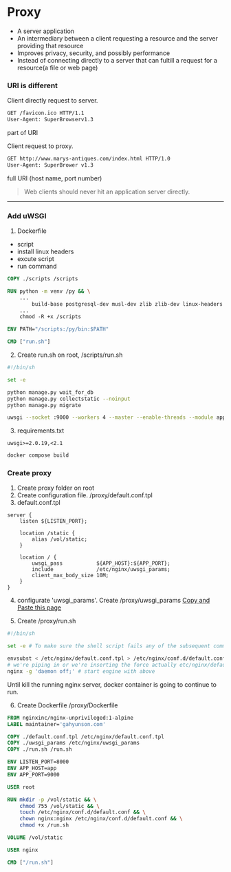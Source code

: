 # Proxy
- A server application
- An intermediary between a client requesting a resource and the server providing that resource
- Improves privacy, security, and possibly performance
- Instead of connecting directly to a server that can fultill a request for a resource(a file or web page)

### URI is different
Client directly request to server.
```bash
GET /favicon.ico HTTP/1.1
User-Agent: SuperBrowserv1.3
```
part of URI

Client request to proxy.
```bash
GET http://www.marys-antiques.com/index.html HTTP/1.0
User-Agent: SuperBrower v1.3
```
full URI (host name, port number)

> Web clients should never hit an application server directly.

---
### Add uWSGI
1. Dockerfile
- script
- install linux headers
- excute script
- run command

```dockerfile
COPY ./scripts /scripts

RUN python -m venv /py && \
    ...
        build-base postgresql-dev musl-dev zlib zlib-dev linux-headers && \
    ...
    chmod -R +x /scripts

ENV PATH="/scripts:/py/bin:$PATH"

CMD ["run.sh"]
```

2. Create run.sh
on root, /scripts/run.sh
```bash
#!/bin/sh

set -e

python manage.py wait_for_db
python manage.py collectstatic --noinput
python manage.py migrate

uwsgi --socket :9000 --workers 4 --master --enable-threads --module app.wsgi
```

3. requirements.txt
```
uwsgi>=2.0.19,<2.1
```

```bash
docker compose build
```

### Create proxy
1. Create proxy folder on root
2. Create configuration file.
/proxy/default.conf.tpl
3. default.conf.tpl
```
server {
    listen ${LISTEN_PORT};

    location /static {
        alias /vol/static;
    }

    location / {
        uwsgi_pass           ${APP_HOST}:${APP_PORT};
        include              /etc/nginx/uwsgi_params;
        client_max_body_size 10M;
    }
}
```
4. configurate 'uwsgi_params'. Create /proxy/uwsgi_params
[Copy and Paste this page]('https://uwsgi-docs.readthedocs.io/en/latest/Nginx.html#what-is-the-uwsgi-params-file')


5. Create /proxy/run.sh
```bash
#!/bin/sh

set -e # To make sure the shell script fails any of the subsequent commands fail.

envsubst < /etc/nginx/default.conf.tpl > /etc/nginx/conf.d/default.conf
# we're piping in or we're inserting the force actually etc/nginx/default.conf.tpl which is going to be our default.conf.tpl file that we created that's going to be copied to that location in docker image.
nginx -g 'daemon off;' # start engine with above
```

Until kill the running nginx server, docker container is going to continue to run.

6. Create Dockerfile
/proxy/Dockerfile

```dockerfile
FROM nginxinc/nginx-unprivileged:1-alpine
LABEL maintainer='gahyunson.com'

COPY ./default.conf.tpl /etc/nginx/default.conf.tpl
COPY ./uwsgi_params /etc/nginx/uwsgi_params
COPY ./run.sh /run.sh

ENV LISTEN_PORT=8000
ENV APP_HOST=app
ENV APP_PORT=9000

USER root

RUN mkdir -p /vol/static && \
    chmod 755 /vol/static && \
    touch /etc/nginx/conf.d/default.conf && \
    chown nginx:nginx /etc/nginx/conf.d/default.conf && \
    chmod +x /run.sh

VOLUME /vol/static

USER nginx

CMD ["/run.sh"]
```